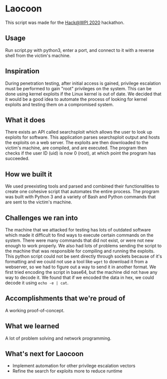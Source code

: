 # Laocoon

This script was made for the [Hack@WPI 2020](http://hack.wpi.edu) hackathon.

## Usage
Run script.py with python3, enter a port, and connect to it with a reverse shell from the victim's machine.

## Inspiration
During penetration testing, after initial access is gained, privilege escalation must be performed to gain "root" privileges on the system. This can be done using kernel exploits if the Linux kernel is out of date. We decided that it would be a good idea to automate the process of looking for kernel exploits and testing them on a compromised system.

## What it does
There exists an API called searchsploit which allows the user to look up exploits for software. This application parses searchsploit output and hosts the exploits on a web server. The exploits are then downloaded to the victim's machine, are compiled, and are executed. The program then checks if the user ID (uid) is now 0 (root), at which point the program has succeeded.

## How we built it
We used preexisting tools and parsed and combined their functionalities to create one cohesive script that automates the entire process. The program was built with Python 3 and a variety of Bash and Python commands that are sent to the victim's machine.

## Challenges we ran into
The machine that we attacked for testing has lots of outdated software which made it difficult to find ways to execute certain commands on the system. There were many commands that did not exist, or were not new enough to work properly.
We also had lots of problems sending the script to the machine that was responsible for compiling and running the exploits. This python script could not be sent directly through sockets because of it's formatting and we could not use a tool like `wget` to download it from a webserver, so we had to figure out a way to send it in another format.
We first tried encoding the script in base64, but the machine did not have any way to decode it. We found that if we encoded the data in hex, we could decode it using `echo -e | cat`.

## Accomplishments that we're proud of

A working proof-of-concept. 

## What we learned

A lot of problem solving and network programming.

## What's next for Laocoon

- Implement automation for other privilege escalation vectors
- Refine the search for exploits more to reduce runtime
